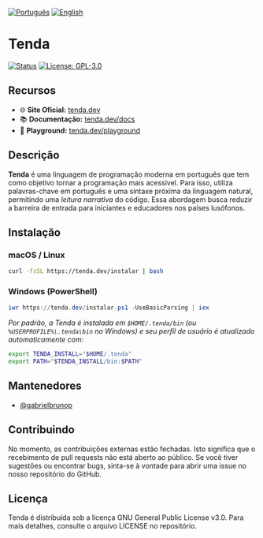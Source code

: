[![Português](https://img.shields.io/badge/idioma-pt--BR-green)](README.md)
[![English](https://img.shields.io/badge/lang-en-blue)](README.en.md)

# Tenda

[![Status](https://img.shields.io/badge/status-em%20desenvolvimento-yellow)](https://tenda.dev/)
[![License: GPL-3.0](https://img.shields.io/badge/licença-GPLv3-blue)](LICENSE)

## Recursos

- 🌐 **Site Oficial:** [tenda.dev](https://tenda.dev/)
- 📚 **Documentação:** [tenda.dev/docs](https://tenda.dev/docs)
- 🎯 **Playground:** [tenda.dev/playground](https://tenda.dev/playground)

## Descrição

**Tenda** é uma linguagem de programação moderna em português que tem como objetivo tornar a programação mais acessível. Para isso, utiliza palavras-chave em português e uma sintaxe próxima da linguagem natural, permitindo uma _leitura narrativa_ do código. Essa abordagem busca reduzir a barreira de entrada para iniciantes e educadores nos países lusófonos.

## Instalação

### macOS / Linux

```bash
curl -fsSL https://tenda.dev/instalar | bash
```

### Windows (PowerShell)

```powershell
iwr https://tenda.dev/instalar.ps1 -UseBasicParsing | iex
```

_Por padrão, a Tenda é instalada em `$HOME/.tenda/bin` (ou `%USERPROFILE%\.tenda\bin` no Windows) e seu perfil de usuário é atualizado automaticamente com:_

```bash
export TENDA_INSTALL="$HOME/.tenda"
export PATH="$TENDA_INSTALL/bin:$PATH"
```

## Mantenedores

- [@gabrielbrunop](https://github.com/gabrielbrunop)

## Contribuindo

No momento, as contribuições externas estão fechadas. Isto significa que o recebimento de pull requests não está aberto ao público. Se você tiver sugestões ou encontrar bugs, sinta-se à vontade para abrir uma issue no nosso repositório do GitHub.

## Licença

Tenda é distribuída sob a licença GNU General Public License v3.0. Para mais detalhes, consulte o arquivo LICENSE no repositório.
